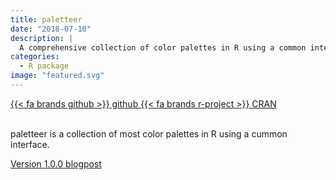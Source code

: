 ```yaml
---
title: paletteer
date: "2018-07-10"
description: |
  A comprehensive collection of color palettes in R using a common interface
categories:
  - R package
image: "featured.svg"
---
```






<div class="project-buttons">
<a href="https://github.com/EmilHvitfeldt/paletteer">
  {{< fa brands github >}} github
</a>
<a href="https://CRAN.R-project.org/package=paletteer">
  {{< fa brands r-project >}} CRAN
</a>
</div>
<br>

paletteer is a collection of most color palettes in R using a cummon interface.

[Version 1.0.0 blogpost](https://www.hvitfeldt.me/blog/paletteer-version-1-0-0/)

